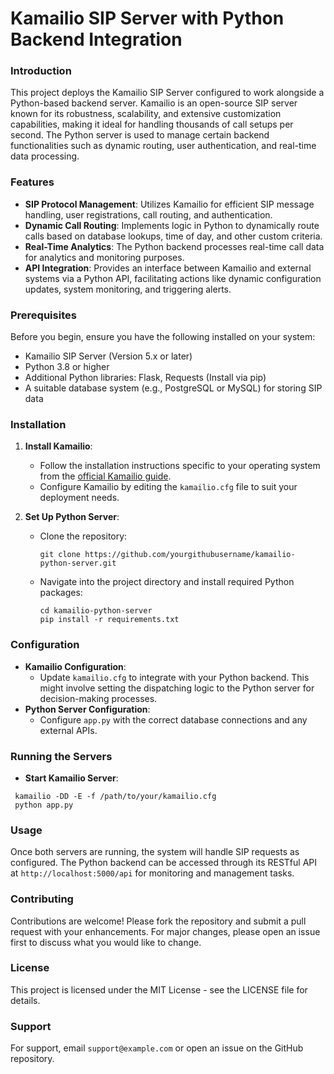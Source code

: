 # Kamailio SIP Server with Python Backend Integration

### Introduction
This project deploys the Kamailio SIP Server configured to work alongside a Python-based backend server. Kamailio is an open-source SIP server known for its robustness, scalability, and extensive customization capabilities, making it ideal for handling thousands of call setups per second. The Python server is used to manage certain backend functionalities such as dynamic routing, user authentication, and real-time data processing.

### Features
- **SIP Protocol Management**: Utilizes Kamailio for efficient SIP message handling, user registrations, call routing, and authentication.
- **Dynamic Call Routing**: Implements logic in Python to dynamically route calls based on database lookups, time of day, and other custom criteria.
- **Real-Time Analytics**: The Python backend processes real-time call data for analytics and monitoring purposes.
- **API Integration**: Provides an interface between Kamailio and external systems via a Python API, facilitating actions like dynamic configuration updates, system monitoring, and triggering alerts.

### Prerequisites
Before you begin, ensure you have the following installed on your system:
- Kamailio SIP Server (Version 5.x or later)
- Python 3.8 or higher
- Additional Python libraries: Flask, Requests (Install via pip)
- A suitable database system (e.g., PostgreSQL or MySQL) for storing SIP data

### Installation
1. **Install Kamailio**:
   - Follow the installation instructions specific to your operating system from the [official Kamailio guide](https://www.kamailio.org/w/documentation/).
   - Configure Kamailio by editing the `kamailio.cfg` file to suit your deployment needs.

2. **Set Up Python Server**:
   - Clone the repository:
     ```
     git clone https://github.com/yourgithubusername/kamailio-python-server.git
     ```
   - Navigate into the project directory and install required Python packages:
     ```
     cd kamailio-python-server
     pip install -r requirements.txt
     ```

### Configuration
- **Kamailio Configuration**:
  - Update `kamailio.cfg` to integrate with your Python backend. This might involve setting the dispatching logic to the Python server for decision-making processes.
- **Python Server Configuration**:
  - Configure `app.py` with the correct database connections and any external APIs.

### Running the Servers
- **Start Kamailio Server**:
```
 kamailio -DD -E -f /path/to/your/kamailio.cfg
 python app.py
```

### Usage
Once both servers are running, the system will handle SIP requests as configured. The Python backend can be accessed through its RESTful API at `http://localhost:5000/api` for monitoring and management tasks.

### Contributing
Contributions are welcome! Please fork the repository and submit a pull request with your enhancements. For major changes, please open an issue first to discuss what you would like to change.

### License
This project is licensed under the MIT License - see the LICENSE file for details.

### Support
For support, email `support@example.com` or open an issue on the GitHub repository.


